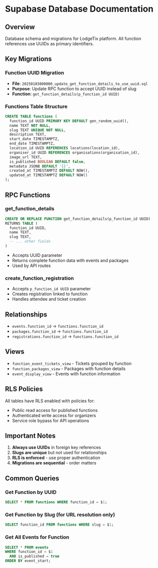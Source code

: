 # Supabase Database Documentation

## Overview
Database schema and migrations for LodgeTix platform. All function references use UUIDs as primary identifiers.

## Key Migrations

### Function UUID Migration
- **File**: `20250103000000_update_get_function_details_to_use_uuid.sql`
- **Purpose**: Update RPC function to accept UUID instead of slug
- **Function**: `get_function_details(p_function_id UUID)`

### Functions Table Structure
```sql
CREATE TABLE functions (
  function_id UUID PRIMARY KEY DEFAULT gen_random_uuid(),
  name TEXT NOT NULL,
  slug TEXT UNIQUE NOT NULL,
  description TEXT,
  start_date TIMESTAMPTZ,
  end_date TIMESTAMPTZ,
  location_id UUID REFERENCES locations(location_id),
  organiser_id UUID REFERENCES organisations(organisation_id),
  image_url TEXT,
  is_published BOOLEAN DEFAULT false,
  metadata JSONB DEFAULT '{}',
  created_at TIMESTAMPTZ DEFAULT NOW(),
  updated_at TIMESTAMPTZ DEFAULT NOW()
);
```

## RPC Functions

### get_function_details
```sql
CREATE OR REPLACE FUNCTION get_function_details(p_function_id UUID)
RETURNS TABLE (
  function_id UUID,
  name TEXT,
  slug TEXT,
  -- ... other fields
)
```
- Accepts UUID parameter
- Returns complete function data with events and packages
- Used by API routes

### create_function_registration
- Accepts `p_function_id UUID` parameter
- Creates registration linked to function
- Handles attendee and ticket creation

## Relationships
- `events.function_id` → `functions.function_id`
- `packages.function_id` → `functions.function_id`
- `registrations.function_id` → `functions.function_id`

## Views
- `function_event_tickets_view` - Tickets grouped by function
- `function_packages_view` - Packages with function details
- `event_display_view` - Events with function information

## RLS Policies
All tables have RLS enabled with policies for:
- Public read access for published functions
- Authenticated write access for organizers
- Service role bypass for API operations

## Important Notes
1. **Always use UUIDs** in foreign key references
2. **Slugs are unique** but not used for relationships
3. **RLS is enforced** - use proper authentication
4. **Migrations are sequential** - order matters

## Common Queries

### Get Function by UUID
```sql
SELECT * FROM functions WHERE function_id = $1;
```

### Get Function by Slug (for URL resolution only)
```sql
SELECT function_id FROM functions WHERE slug = $1;
```

### Get All Events for Function
```sql
SELECT * FROM events 
WHERE function_id = $1 
  AND is_published = true
ORDER BY event_start;
```